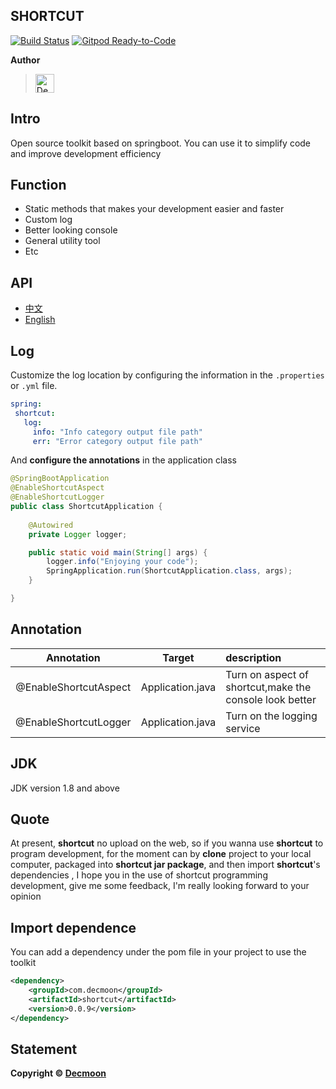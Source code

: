 
SHORTCUT
-

[![Build Status](https://travis-ci.org/Decmoon/shortcut.svg?branch=master)](https://travis-ci.org/github/Decmoon/shortcut)
[![Gitpod Ready-to-Code](https://img.shields.io/badge/Gitpod-Ready--to--Code-blue?logo=gitpod)](https://gitpod.io/#https://github.com/Decmoon/shortcut) 

**Author**

> [<img width="30px" title="Decmoon" src="https://avatars3.githubusercontent.com/u/51840843?s=400&u=d909c885dc61d75a2ca60c6d52c2315714d8bdfe&v=4"/>
](https://github.com/Decmoon)


Intro
-
Open source toolkit based on springboot.
You can use it to simplify code and improve development efficiency

 

Function
-
+ Static methods that makes your development easier and faster
+ Custom log
+ Better looking console
+ General utility tool 
+ Etc

API
-
+ [中文](api/chinese/API-zh.md)
+ [English](api/english/API-en.md)

Log
-
Customize the log location by configuring the information
 in the `.properties` or `.yml` file.
 ````yml
spring:
  shortcut:
    log:
      info: "Info category output file path"
      err: "Error category output file path"
````
 
And **configure the annotations** in the application class
````java
@SpringBootApplication
@EnableShortcutAspect
@EnableShortcutLogger
public class ShortcutApplication {
    
    @Autowired
    private Logger logger;

    public static void main(String[] args) {
        logger.info("Enjoying your code");
        SpringApplication.run(ShortcutApplication.class, args);
    }

}
````


Annotation
-
Annotation|Target|description
:---:|:---:|:---
@EnableShortcutAspect|Application.java|Turn on aspect of shortcut,make the console look better 
@EnableShortcutLogger|Application.java|Turn on the logging service

JDK
-
JDK version 1.8 and above

Quote 
-
At present, **shortcut** no upload on the web, so if you wanna use **shortcut** to program development,
for the moment can by **clone** project to your local computer, 
packaged into **shortcut jar package**, and then import **shortcut**'s dependencies ,
I hope you in the use of shortcut programming development, give me some feedback,
I'm really looking forward to your opinion

Import dependence
-

You can add a dependency under the pom file in your project to use the toolkit

```xml
<dependency>
    <groupId>com.decmoon</groupId>
    <artifactId>shortcut</artifactId>
    <version>0.0.9</version>
</dependency>
```


Statement
-
**Copyright © [Decmoon](https://github.com/Decmoon)**<br/>
